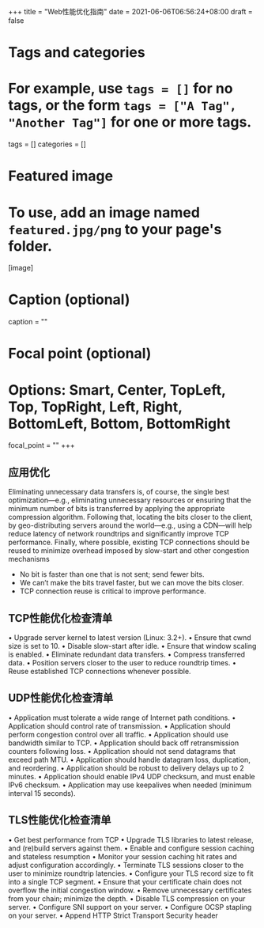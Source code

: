 +++
title = "Web性能优化指南"
date = 2021-06-06T06:56:24+08:00
draft = false

# Tags and categories
# For example, use `tags = []` for no tags, or the form `tags = ["A Tag", "Another Tag"]` for one or more tags.
tags = []
categories = []

# Featured image
# To use, add an image named `featured.jpg/png` to your page's folder. 
[image]
  # Caption (optional)
  caption = ""

  # Focal point (optional)
  # Options: Smart, Center, TopLeft, Top, TopRight, Left, Right, BottomLeft, Bottom, BottomRight
  focal_point = ""
+++


##  应用优化


Eliminating unnecessary data transfers is, of course, the single best optimization—e.g.,
eliminating unnecessary resources or ensuring that the minimum number of bits is
transferred by applying the appropriate compression algorithm. Following that, locating
the bits closer to the client, by geo-distributing servers around the world—e.g., using a
CDN—will help reduce latency of network roundtrips and significantly improve TCP
performance. Finally, where possible, existing TCP connections should be reused to
minimize overhead imposed by slow-start and other congestion mechanisms

- No bit is faster than one that is not sent; send fewer bits.
- We can’t make the bits travel faster, but we can move the bits closer.
- TCP connection reuse is critical to improve performance.


## TCP性能优化检查清单

• Upgrade server kernel to latest version (Linux: 3.2+).
• Ensure that cwnd size is set to 10.
• Disable slow-start after idle.
• Ensure that window scaling is enabled.
• Eliminate redundant data transfers.
• Compress transferred data.
• Position servers closer to the user to reduce roundtrip times.
• Reuse established TCP connections whenever possible.

## UDP性能优化检查清单

• Application must tolerate a wide range of Internet path conditions.
• Application should control rate of transmission.
• Application should perform congestion control over all traffic.
• Application should use bandwidth similar to TCP.
• Application should back off retransmission counters following loss.
• Application should not send datagrams that exceed path MTU.
• Application should handle datagram loss, duplication, and reordering.
• Application should be robust to delivery delays up to 2 minutes.
• Application should enable IPv4 UDP checksum, and must enable IPv6 checksum.
• Application may use keepalives when needed (minimum interval 15 seconds).

## TLS性能优化检查清单

 • Get best performance from TCP
 • Upgrade TLS libraries to latest release, and (re)build servers against them.
 • Enable and configure session caching and stateless resumption
 • Monitor your session caching hit rates and adjust configuration accordingly.
 • Terminate TLS sessions closer to the user to minimize roundtrip latencies.
 • Configure your TLS record size to fit into a single TCP segment.
 • Ensure that your certificate chain does not overflow the initial congestion window.
 • Remove unnecessary certificates from your chain; minimize the depth.
 • Disable TLS compression on your server.
 • Configure SNI support on your server.
 • Configure OCSP stapling on your server.
 • Append HTTP Strict Transport Security header